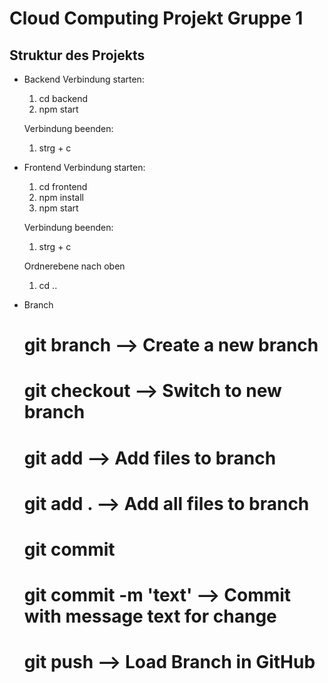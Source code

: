 # Cloud Computing Projekt Gruppe 1

## Struktur des Projekts

- Backend
    Verbindung starten: 
    1) cd backend
    2) npm start
    
    Verbindung beenden:
    1) strg + c 
    
- Frontend
   Verbindung starten: 
    1) cd frontend
    2) npm install 
    3) npm start
    
    Verbindung beenden: 
    1) strg + c
    
    Ordnerebene nach oben
    1) cd ..
    
 - Branch
    # git branch <branch>     --> Create a new branch
    # git checkout <branch>   --> Switch to new branch
    # git add                 --> Add files to branch 
    # git add .               --> Add all files to branch 
    # git commit              
    # git commit -m 'text'    --> Commit with message text for change 
    
    # git push                --> Load Branch in GitHub
     
